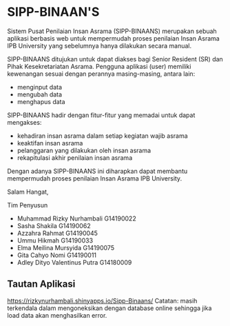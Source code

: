 # SIPP-BINAAN'S
Sistem Pusat Penilaian Insan Asrama (SIPP-BINAANS) merupakan sebuah aplikasi berbasis web untuk mempermudah proses penilaian Insan Asrama IPB University yang sebelumnya hanya dilakukan secara manual. 

SIPP-BINAANS ditujukan untuk dapat diakses bagi Senior Resident (SR) dan Pihak Kesekretariatan Asrama. Pengguna aplikasi (user) memiliki kewenangan sesuai dengan perannya masing-masing, antara lain:
- menginput data
- mengubah data
- menghapus data

SIPP-BINAANS hadir dengan fitur-fitur yang memadai untuk dapat mengakses:
- kehadiran insan asrama dalam setiap kegiatan wajib asrama
- keaktifan insan asrama
- pelanggaran yang dilakukan oleh insan asrama
- rekapitulasi akhir penilaian insan asrama

Dengan adanya SIPP-BINAANS ini diharapkan dapat membantu mempermudah proses penilaian Insan Asrama IPB University.

Salam Hangat,

Tim Penyusun

- Muhammad Rizky Nurhambali G14190022
- Sasha Shakila G14190062
- Azzahra Rahmat G14190045
- Ummu Hikmah G14190033
- Elma Meilina Mursyida G14190075
- Gita Cahyo Nomi G14190011
- Adley Dityo Valentinus Putra G14180009

## Tautan Aplikasi
https://rizkynurhambali.shinyapps.io/Sipp-Binaans/
Catatan: masih terkendala dalam mengoneksikan dengan database online sehingga jika load data akan menghasilkan error.
